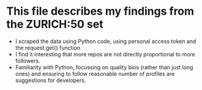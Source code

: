 # This file describes my findings from the ZURICH:50 set
* I scraped the data using Python code, using personal access token and the request.get() function
* I find it interesting that more repos are not directly proportional to more followers.
* Familiarity with Python, focussing on quality bios (rather than just long ones) and ensuring to follow reasonable number of profiles are suggestions for developers.
